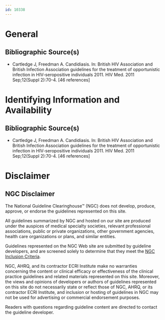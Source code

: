 ```yaml
---
id: 10338
---
```


# General

## Bibliographic Source(s)

- Cartledge J, Freedman A. Candidiasis. In: British HIV Association and British Infection Association guidelines for the treatment of opportunistic infection in HIV-seropositive individuals 2011. HIV Med. 2011 Sep;12(Suppl 2):70-4. [46 references]

# Identifying Information and Availability

## Bibliographic Source(s)

- Cartledge J, Freedman A. Candidiasis. In: British HIV Association and British Infection Association guidelines for the treatment of opportunistic infection in HIV-seropositive individuals 2011. HIV Med. 2011 Sep;12(Suppl 2):70-4. [46 references]

# Disclaimer

## NGC Disclaimer

The National Guideline Clearinghouse™ (NGC) does not develop, produce, approve, or endorse the guidelines represented on this site.

All guidelines summarized by NGC and hosted on our site are produced under the auspices of medical specialty societies, relevant professional associations, public or private organizations, other government agencies, health care organizations or plans, and similar entities.

Guidelines represented on the NGC Web site are submitted by guideline developers, and are screened solely to determine that they meet the [NGC Inclusion Criteria](/help-and-about/summaries/inclusion-criteria).

NGC, AHRQ, and its contractor ECRI Institute make no warranties concerning the content or clinical efficacy or effectiveness of the clinical practice guidelines and related materials represented on this site. Moreover, the views and opinions of developers or authors of guidelines represented on this site do not necessarily state or reflect those of NGC, AHRQ, or its contractor ECRI Institute, and inclusion or hosting of guidelines in NGC may not be used for advertising or commercial endorsement purposes.

Readers with questions regarding guideline content are directed to contact the guideline developer.

